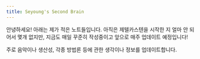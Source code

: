 ```yaml
---
title: Seyoung's Second Brain
---
```


안녕하세요! 아래는 제가 적은 노트들입니다. 
아직은 제텔카스텐을 시작한 지 얼마 안 되어서 몇개 없지만, 지금도 매일 꾸준히 작성중이고 앞으로 매주 업데이트 예정입니다!

주로 음악이나 생산성, 각종 방법론 등에 관한 생각이나 정보를 업데이트합니다.
